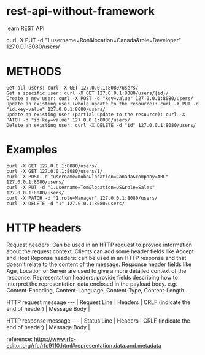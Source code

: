 # rest-api-without-framework
learn REST API

curl -X PUT -d "1.username=Ron&location=Canada&role=Developer" 127.0.0.1:8080/users/
# METHODS
```
Get all users: curl -X GET 127.0.0.1:8080/users/
Get a specific user: curl -X GET 127.0.0.1:8080/users/{id}/
Create a new user: curl -X POST -d "key=value" 127.0.0.1:8080/users/
Update an existing user (whole update to the resource): curl -X PUT -d "id.key=value" 127.0.0.1:8080/users/
Update an existing user (partial update to the resource): curl -X PATCH -d "id.key=value" 127.0.0.1:8080/users/
Delete an existing user: curl -X DELETE -d "id" 127.0.0.1:8080/users/
```

# Examples
```
curl -X GET 127.0.0.1:8080/users/
curl -X GET 127.0.0.1:8080/users/1/
curl -X POST -d "username=Kobe&location=Canada&company=ABC" 127.0.0.1:8080/users/
curl -X PUT -d "1.username=Tom&location=US&role=Sales" 127.0.0.1:8080/users/
curl -X PATCH -d "1.role=Manager" 127.0.0.1:8080/users/
curl -X DELETE -d "1" 127.0.0.1:8080/users/
```

# HTTP headers
Request headers: Can be used in an HTTP request to provide information about the request context. Clients can add some header fields like Accept and Host
Reponse headers: can be used in an HTTP response and that doesn't relate to the content of the message. Response header fields like Age, Location or Server are used to give a more detailed context of the response.
Representation headers: provide fields describing how to interpret the representation data enclosed in the payload body. e.g. Content-Encoding, Content-Language, Content-Type, Content-Length...

HTTP request message
--- | 
Request Line |
Headers | 
CRLF (indicate the end of header) |
Message Body |

HTTP response message
--- | 
Status Line |
Headers | 
CRLF (indicate the end of header) |
Message Body |

reference: https://www.rfc-editor.org/rfc/rfc9110.html#representation.data.and.metadata



